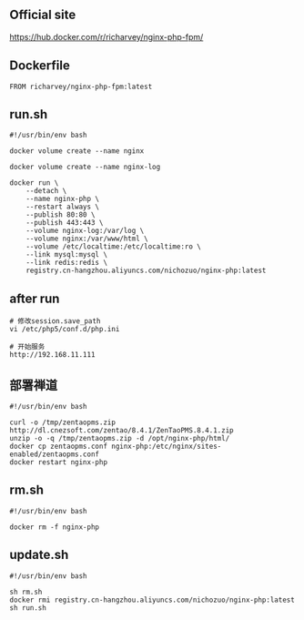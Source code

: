 ## Official site
https://hub.docker.com/r/richarvey/nginx-php-fpm/

## Dockerfile
```
FROM richarvey/nginx-php-fpm:latest
```

## run.sh
```
#!/usr/bin/env bash

docker volume create --name nginx

docker volume create --name nginx-log

docker run \
    --detach \
    --name nginx-php \
    --restart always \
    --publish 80:80 \
    --publish 443:443 \
    --volume nginx-log:/var/log \
    --volume nginx:/var/www/html \
    --volume /etc/localtime:/etc/localtime:ro \
    --link mysql:mysql \
    --link redis:redis \
    registry.cn-hangzhou.aliyuncs.com/nichozuo/nginx-php:latest
```

## after run
```
# 修改session.save_path
vi /etc/php5/conf.d/php.ini

# 开始服务
http://192.168.11.111
```

## 部署禅道
```
#!/usr/bin/env bash

curl -o /tmp/zentaopms.zip http://dl.cnezsoft.com/zentao/8.4.1/ZenTaoPMS.8.4.1.zip
unzip -o -q /tmp/zentaopms.zip -d /opt/nginx-php/html/
docker cp zentaopms.conf nginx-php:/etc/nginx/sites-enabled/zentaopms.conf
docker restart nginx-php
```

## rm.sh
```
#!/usr/bin/env bash

docker rm -f nginx-php
```

## update.sh
```
#!/usr/bin/env bash

sh rm.sh
docker rmi registry.cn-hangzhou.aliyuncs.com/nichozuo/nginx-php:latest
sh run.sh
```
